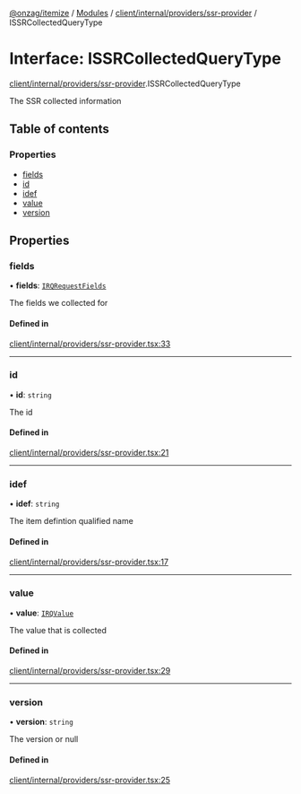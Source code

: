 [@onzag/itemize](../README.md) / [Modules](../modules.md) / [client/internal/providers/ssr-provider](../modules/client_internal_providers_ssr_provider.md) / ISSRCollectedQueryType

# Interface: ISSRCollectedQueryType

[client/internal/providers/ssr-provider](../modules/client_internal_providers_ssr_provider.md).ISSRCollectedQueryType

The SSR collected information

## Table of contents

### Properties

- [fields](client_internal_providers_ssr_provider.ISSRCollectedQueryType.md#fields)
- [id](client_internal_providers_ssr_provider.ISSRCollectedQueryType.md#id)
- [idef](client_internal_providers_ssr_provider.ISSRCollectedQueryType.md#idef)
- [value](client_internal_providers_ssr_provider.ISSRCollectedQueryType.md#value)
- [version](client_internal_providers_ssr_provider.ISSRCollectedQueryType.md#version)

## Properties

### fields

• **fields**: [`IRQRequestFields`](rq_querier.IRQRequestFields.md)

The fields we collected for

#### Defined in

[client/internal/providers/ssr-provider.tsx:33](https://github.com/onzag/itemize/blob/73e0c39e/client/internal/providers/ssr-provider.tsx#L33)

___

### id

• **id**: `string`

The id

#### Defined in

[client/internal/providers/ssr-provider.tsx:21](https://github.com/onzag/itemize/blob/73e0c39e/client/internal/providers/ssr-provider.tsx#L21)

___

### idef

• **idef**: `string`

The item defintion qualified name

#### Defined in

[client/internal/providers/ssr-provider.tsx:17](https://github.com/onzag/itemize/blob/73e0c39e/client/internal/providers/ssr-provider.tsx#L17)

___

### value

• **value**: [`IRQValue`](rq_querier.IRQValue.md)

The value that is collected

#### Defined in

[client/internal/providers/ssr-provider.tsx:29](https://github.com/onzag/itemize/blob/73e0c39e/client/internal/providers/ssr-provider.tsx#L29)

___

### version

• **version**: `string`

The version or null

#### Defined in

[client/internal/providers/ssr-provider.tsx:25](https://github.com/onzag/itemize/blob/73e0c39e/client/internal/providers/ssr-provider.tsx#L25)
